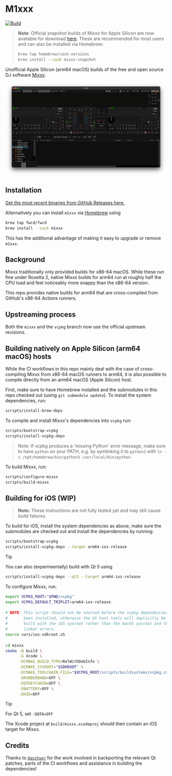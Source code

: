 # M1xxx

[![Build](https://github.com/fwcd/m1xxx/actions/workflows/build.yml/badge.svg)](https://github.com/fwcd/m1xxx/actions/workflows/build.yml)

> **Note**: Official snapshot builds of Mixxx for Apple Silicon are now available for download [here](https://mixxx.org/download/#testing). These are recommended for most users and can also be installed via Homebrew:
> ```bash
> brew tap homebrew/cask-versions
> brew install --cask mixxx-snapshot
> ```

Unofficial Apple Silicon (arm64 macOS) builds of the free and open source DJ software [Mixxx](https://mixxx.org/).

![Screenshot](images/screenshot.png)

## Installation

[Get the most recent binaries from GitHub Releases here.](https://github.com/fwcd/m1xxx/releases)

Alternatively you can install `m1xxx` via [Homebrew](https://brew.sh/) using

```sh
brew tap fwcd/fwcd
brew install --cask m1xxx
```

This has the additional advantage of making it easy to upgrade or remove `m1xxx`.

## Background

Mixxx traditionally only provided builds for x86-64 macOS. While these run fine under Rosetta 2, native Mixxx builds for arm64 run at roughly half the CPU load and feel noticeably more snappy than the x86-64 version.

This repo provides native builds for arm64 that are cross-compiled from GitHub's x86-64 Actions runners.

## Upstreaming process

Both the `mixxx` and the `vcpkg` branch now use the official upstream revisions.

## Building natively on Apple Silicon (arm64 macOS) hosts

While the CI workflows in this repo mainly deal with the case of cross-compiling Mixxx from x86-64 macOS runners to arm64, it is also possible to compile directly from an arm64 macOS (Apple Silicon) host.

First, make sure to have Homebrew installed and the submodules in this repo checked out (using `git submodule update`). To install the system dependencies, run:

```sh
scripts/install-brew-deps
```

To compile and install Mixxx's dependencies into `vcpkg` run:

```sh
scripts/bootstrap-vcpkg
scripts/install-vcpkg-deps
```

> Note: If vcpkg produces a 'missing Python' error message, make sure to have `python` on your PATH, e.g. by symlinking it to `python3` with `ln -s /opt/homebrew/bin/python3 /usr/local/bin/python`.

To build Mixxx, run:

```sh
scripts/configure-mixxx
scripts/build-mixxx
```

## Building for iOS (WIP)

> **Note:** These instructions are not fully tested yet and may still cause build failures.

To build for iOS, install the system dependencies as above, make sure the submodules are checked out and install the dependencies by running:

```sh
scripts/bootstrap-vcpkg
scripts/install-vcpkg-deps --target arm64-ios-release
```

> [!TIP]
> You can also (experimentally) build with Qt 5 using
> ```sh
> scripts/install-vcpkg-deps --qt5 --target arm64-ios-release
> ```

To configure Mixxx, run:

```sh
export VCPKG_ROOT="$PWD/vcpkg"
export VCPKG_DEFAULT_TRIPLET=arm64-ios-release

# NOTE: This script should not be sourced before the vcpkg dependencies have
#       been installed, otherwise the Qt host tools will implicitly be
#       built with the iOS sysroot rather than the macOS sysroot and throw
#       linker errors.
source vars/ios-sdkroot.sh

cd mixxx
cmake -B build \
      -G Xcode \
      -DCMAKE_BUILD_TYPE=RelWithDebInfo \
      -DCMAKE_SYSROOT="$SDKROOT" \
      -DCMAKE_TOOLCHAIN_FILE="$VCPKG_ROOT/scripts/buildsystems/vcpkg.cmake" \
      -DRUBBERBAND=OFF \
      -DQTKEYCHAIN=OFF \
      -DBATTERY=OFF \
      -DHID=OFF
```

> [!TIP]
> For Qt 5, set `-DQT6=OFF`

The Xcode project at `build/mixxx.xcodeproj` should then contain an iOS target for Mixxx.

## Credits

Thanks to [`daschuer`](https://github.com/daschuer) for the work involved in backporting the relevant Qt patches, parts of the CI workflows and assistance in building the dependencies!
